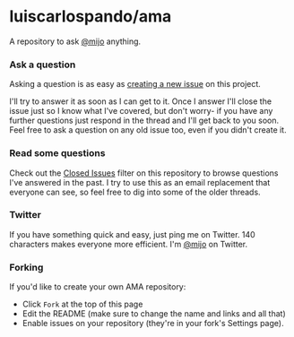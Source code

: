 # luiscarlospando/ama

A repository to ask [@mijo](https://twitter.com/mijo) anything.

### Ask a question

Asking a question is as easy as
[creating a new issue](https://github.com/luiscarlospando/ama/issues/new) on this
project.

I'll try to answer it as soon as I can get to it. Once I answer I'll close the
issue just so I know what I've covered, but don't worry- if you have any further
questions just respond in the thread and I'll get back to you soon. Feel free to
ask a question on any old issue too, even if you didn't create it.

### Read some questions

Check out the [Closed Issues](https://github.com/mijo/ama/issues?q=is%3Aissue+is%3Aclosed)
filter on this repository to browse questions I've answered in the past. I try
to use this as an email replacement that everyone can see, so feel free to dig
into some of the older threads.

### Twitter

If you have something quick and easy, just ping me on Twitter. 140 characters
makes everyone more efficient. I'm [@mijo](https://twitter.com/mijo) on
Twitter.

### Forking

If you'd like to create your own AMA repository:

- Click `Fork` at the top of this page
- Edit the README (make sure to change the name and links and all that)
- Enable issues on your repository (they're in your fork's Settings page).
